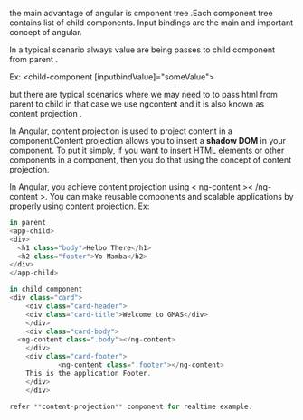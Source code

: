 the main advantage of angular is cmponent tree .Each component tree contains list of child components.
Input bindings are the main and important concept of angular.

In a typical scenario always value are being passes to child component from parent .

Ex:
<child-component [inputbindValue]="someValue"></child-component>

but there are typical scenarios where we may need to to pass html from parent to child in that case we use ngcontent and it is also known as content projection .

In Angular, content projection is used to project content in a component.Content projection allows you to insert a **shadow DOM** in your component. To put it simply, if you want to insert HTML elements or other components in a component, then you do that using the concept of content projection. 

In Angular, you achieve content projection using < ng-content >< /ng-content >.
You can make reusable components and scalable applications by properly using content projection.
Ex:
```javascript
in parent 
<app-child>
<div>
  <h1 class="body">Heloo There</h1>
  <h2 class="footer">Yo Mamba</h2>
</div>
</app-child>

in child component 
<div class="card">
    <div class="card-header">
    <div class="card-title">Welcome to GMAS</div>
    </div>
    <div class="card-body">
  <ng-content class=".body"></ng-content>
    </div>
    <div class="card-footer">
            <ng-content class=".footer"></ng-content>
    This is the application Footer.
    </div>
    </div>

refer **content-projection** component for realtime example.





